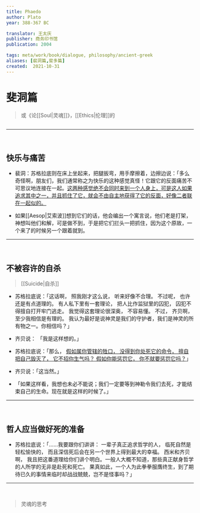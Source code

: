 ```yaml
---
title: Phaedo
author: Plato
year: 388-367 BC

translator: 王太庆
publisher: 商务印书馆
publication: 2004

tags: meta/work/book/dialogue, philosophy/ancient-greek
aliases: [裴洞篇,斐多篇]
created:  2021-10-31
---
```


# 斐洞篇

> 或《论[[Soul|灵魂]]》，[[Ethics|伦理]]的

```toc
```

---

<br>

## 快乐与痛苦

- 裴洞：苏格拉底则在床上坐起来，把腿扳弯，用手摩擦着，边擦边说：「多么奇怪啊，朋友们，我们通常称之为快乐的这种感觉真怪！它跟它的反面痛苦不可思议地连接在一起。<u>这两种感觉绝不会同时来到一个人身上，可是这人如果追求其中之一，并且抓住了它，就会不由自主地获得了它的反面，好像二者联在一起似的。</u>

- 如果[[Aesop|艾索波]]想到它们的话，他会编出一个寓言说，他们老是打架，神想叫他们和解，可是做不到，于是把它们拦头一把抓住，因为这个原故，一个来了的时候另一个跟着就到。

---

<br>

## 不被容许的自杀

> [[Suicide|自杀]]

- 苏格拉底说：「这话啊， 照我刚才这么说， 听来好像不合理。 不过呢， 也许还是有点道理的。 有人私下里有一套理论， 把人比作监狱里的囚犯， 囚犯不得擅自打开牢门逃走。 我觉得这套理论很深奥， 不容易懂。 不过， 齐贝啊， 至少我相信是有理的。 我认为最好是说神灵是我们的守护者，我们是神灵的所有物之一。你相信吗？」

- 齐贝说： 「我是这样想的。」

- 苏格拉底说：「那么， <u>假如属你管辖的牲口， 没得到你处死它的命令， 擅自把自己毁灭了， 它不招你生气吗？ 假如你能惩罚它， 你不就要惩罚它吗？</u>」

- 齐贝说：「这当然。」

- 「如果这样看，我想也未必不能说；我们一定要等到神勒令我们去死，才能结束自己的生命。现在就是这样的时候了。」

---

<br>

## 哲人应当做好死的准备

- 苏格拉底说：「……我要跟你们讲讲： 一辈子真正追求哲学的人， 临死自然是轻松愉快的， 而且深信死后会在另一个世界上得到最大的幸福。 西米和齐贝啊， 我且把这番道理给你们讲个明白。一般人大概不知道，那些真正献身哲学的人所学的无非是赴死和死亡。 果真如此，一个人为此拳拳服膺终生，到了期待已久的事情来临时却战战兢兢，岂不是怪事吗？」

---

<br>

> 灵魂的思考
